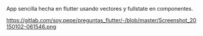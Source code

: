 App sencilla hecha en flutter usando vectores y fullstate en componentes.

https://gitlab.com/soy.pepe/preguntas_flutter/-/blob/master/Screenshot_20150102-061546.png
